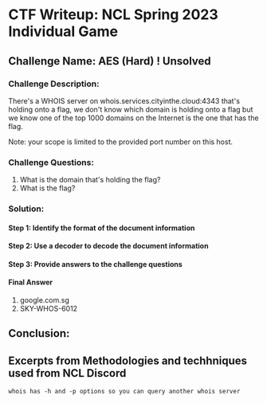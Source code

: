 # CTF Writeup: NCL Spring 2023 Individual Game

## Challenge Name: AES (Hard) ! Unsolved

### Challenge Description:

There's a WHOIS server on whois.services.cityinthe.cloud:4343 that's holding onto a flag, we don't know which domain is holding onto a flag but we know one of the top 1000 domains on the Internet is the one that has the flag.

Note: your scope is limited to the provided port number on this host.


### Challenge Questions:

1. What is the domain that's holding the flag?
2. What is the flag?


### Solution:



#### Step 1: Identify the format of the document information



#### Step 2: Use a decoder to decode the document information



#### Step 3: Provide answers to the challenge questions

#### Final Answer

1. google.com.sg
2. SKY-WHOS-6012


## Conclusion:

## Excerpts from Methodologies and techhniques used from NCL Discord
`whois has -h and -p options so you can query another whois server`
